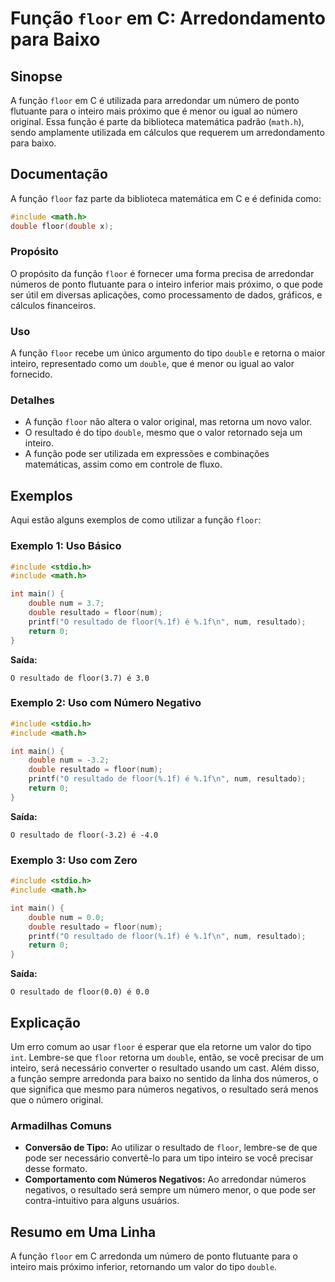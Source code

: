 <!--
Meta Description: # Função `floor` em C: Arredondamento para Baixo ## Sinopse A função `floor` em C é utilizada para arredondar um número de ponto flutuante para o inte...
Meta Keywords: floor, resultado, double, que, função
-->

# Função `floor` em C: Arredondamento para Baixo

## Sinopse
A função `floor` em C é utilizada para arredondar um número de ponto flutuante para o inteiro mais próximo que é menor ou igual ao número original. Essa função é parte da biblioteca matemática padrão (`math.h`), sendo amplamente utilizada em cálculos que requerem um arredondamento para baixo.

## Documentação
A função `floor` faz parte da biblioteca matemática em C e é definida como:

```c
#include <math.h>
double floor(double x);
```

### Propósito
O propósito da função `floor` é fornecer uma forma precisa de arredondar números de ponto flutuante para o inteiro inferior mais próximo, o que pode ser útil em diversas aplicações, como processamento de dados, gráficos, e cálculos financeiros.

### Uso
A função `floor` recebe um único argumento do tipo `double` e retorna o maior inteiro, representado como um `double`, que é menor ou igual ao valor fornecido. 

### Detalhes
- A função `floor` não altera o valor original, mas retorna um novo valor.
- O resultado é do tipo `double`, mesmo que o valor retornado seja um inteiro.
- A função pode ser utilizada em expressões e combinações matemáticas, assim como em controle de fluxo.

## Exemplos
Aqui estão alguns exemplos de como utilizar a função `floor`:

### Exemplo 1: Uso Básico

```c
#include <stdio.h>
#include <math.h>

int main() {
    double num = 3.7;
    double resultado = floor(num);
    printf("O resultado de floor(%.1f) é %.1f\n", num, resultado);
    return 0;
}
```

**Saída:**
```
O resultado de floor(3.7) é 3.0
```

### Exemplo 2: Uso com Número Negativo

```c
#include <stdio.h>
#include <math.h>

int main() {
    double num = -3.2;
    double resultado = floor(num);
    printf("O resultado de floor(%.1f) é %.1f\n", num, resultado);
    return 0;
}
```

**Saída:**
```
O resultado de floor(-3.2) é -4.0
```

### Exemplo 3: Uso com Zero

```c
#include <stdio.h>
#include <math.h>

int main() {
    double num = 0.0;
    double resultado = floor(num);
    printf("O resultado de floor(%.1f) é %.1f\n", num, resultado);
    return 0;
}
```

**Saída:**
```
O resultado de floor(0.0) é 0.0
```

## Explicação
Um erro comum ao usar `floor` é esperar que ela retorne um valor do tipo `int`. Lembre-se que `floor` retorna um `double`, então, se você precisar de um inteiro, será necessário converter o resultado usando um cast. Além disso, a função sempre arredonda para baixo no sentido da linha dos números, o que significa que mesmo para números negativos, o resultado será menos que o número original.

### Armadilhas Comuns
- **Conversão de Tipo:** Ao utilizar o resultado de `floor`, lembre-se de que pode ser necessário convertê-lo para um tipo inteiro se você precisar desse formato.
- **Comportamento com Números Negativos:** Ao arredondar números negativos, o resultado será sempre um número menor, o que pode ser contra-intuitivo para alguns usuários.

## Resumo em Uma Linha
A função `floor` em C arredonda um número de ponto flutuante para o inteiro mais próximo inferior, retornando um valor do tipo `double`.